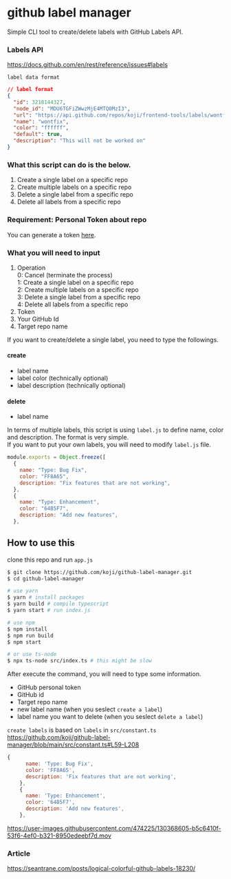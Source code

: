 # github label manager

Simple CLI tool to create/delete labels with GitHub Labels API.

### Labels API

https://docs.github.com/en/rest/reference/issues#labels

`label data format`

```json
// label format
{
  "id": 3218144327,
  "node_id": "MDU6TGFiZWwzMjE4MTQ0MzI3",
  "url": "https://api.github.com/repos/koji/frontend-tools/labels/wontfix",
  "name": "wontfix",
  "color": "ffffff",
  "default": true,
  "description": "This will not be worked on"
}
```

### What this script can do is the below.

1. Create a single label on a specific repo
2. Create multiple labels on a specific repo
3. Delete a single label from a specific repo
4. Delete all labels from a specific repo

### Requirement: Personal Token about repo

You can generate a token [here](https://github.com/settings/tokens).

### What you will need to input

1. Operation  
   0: Cancel (terminate the process)  
   1: Create a single label on a specific repo  
   2: Create multiple labels on a specific repo  
   3: Delete a single label from a specific repo  
   4: Delete all labels from a specific repo
2. Token
3. Your GitHub Id
4. Target repo name

If you want to create/delete a single label, you need to type the followings.

#### create

- label name
- label color (technically optional)
- label description (technically optional)

#### delete

- label name

In terms of multiple labels, this script is using `label.js` to define name, color and description. The format is very simple.  
If you want to put your own labels, you will need to modify `label.js` file.

```js
module.exports = Object.freeze([
  {
    name: "Type: Bug Fix",
    color: "FF8A65",
    description: "Fix features that are not working",
  },
  {
    name: "Type: Enhancement",
    color: "64B5F7",
    description: "Add new features",
  },
```

## How to use this

clone this repo and run `app.js`

```zsh
$ git clone https://github.com/koji/github-label-manager.git
$ cd github-label-manager

# use yarn
$ yarn # install packages
$ yarn build # compile typescript
$ yarn start # run index.js

# use npm
$ npm install
$ npm run build
$ npm start

# or use ts-node
$ npx ts-node src/index.ts # this might be slow
```

After execute the command, you will need to type some information.

- GitHub personal token
- GitHub id
- Target repo name
- new label name (when you seslect `create a label`)
- label name you want to delete (when you seslect `delete a label`)

`create labels` is based on `labels` in `src/constant.ts`   
https://github.com/koji/github-label-manager/blob/main/src/constant.ts#L59-L208   
```js
{
      name: 'Type: Bug Fix',
      color: 'FF8A65',
      description: 'Fix features that are not working',
    },
    {
      name: 'Type: Enhancement',
      color: '64B5F7',
      description: 'Add new features',
    },
```


https://user-images.githubusercontent.com/474225/130368605-b5c6410f-53f6-4ef0-b321-8950edeebf7d.mov

### Article

https://seantrane.com/posts/logical-colorful-github-labels-18230/
